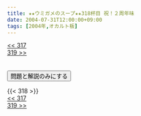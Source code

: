 ```yaml
---
title: ★★ウミガメのスープ★★318杯目 祝！２周年味
date: 2004-07-31T12:00:00+09:00
tags: [2004年,オカルト板]
---
```

<div class="th_left"><a href="../317"><< 317</a></div>
<div class="th_right"><a href="../319">319 >></a></div>
<br><br>
<script src="../../js/cupsoup.js"></script>
<form>
<input type="button" value="問題と解説のみにする" onClick="toggleCupsoup()">
</form>
{{< 318 >}}
<div class="th_left"><a href="../317"><< 317</a></div>
<div class="th_right"><a href="../319">319 >></a></div>